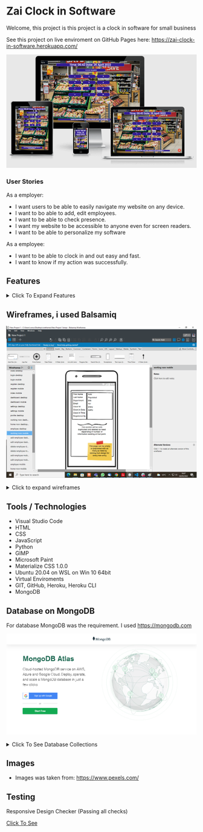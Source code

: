 # Zai Clock in Software

Welcome, this project is 
this project is a clock in software for small business


See this project on live enviroment on GitHub Pages here: <https://zai-clock-in-software.herokuapp.com/>

![Website on different screen sizes](readme-assets/img/screens.png)



### User Stories

As a employer:

- I want users to be able to easily navigate my website on any device.
- I want to bo able to add, edit employees.
- I want to be able to check presence.
- I want my website to be accessible to anyone even for screen readers.
- I want to be able to personalize my software

As a employee:

- I want to be able to clock in and out easy and fast.
- I want to know if my action was successfully.

## Features

<details>
<summary>Click To Expand Features</summary>

### Navigation

- Same navigation menu is used across all pages for consistency, but is hidden from user that is not authenticated because in index page is no need for navbar.


![NavBar Desktop](readme-assets/img/navbar-desktop.png)

- Navigation was designed to be easy to use and to understand.

![NavBar Mobile](readme-assets/img/navbar-mobile.png)

- Navigation was designed to work well on all devices.


### Index Screen

Index Screen was designed with employee in mind. Only required features are in this page. NFC is working only in Google Chrome For Android, and is activated if is possible.

- Index Screen Desktop

![Index Screen Desktop](readme-assets/img/index-desktop.png)

- Index Screen Tablet ( NFC INACTIVE )

![Index Screen Tablet](readme-assets/img/index-tablet.png)

- Index Screen Mobile ( NFC ACTIVE )
- NFC READY message appear on screen only if device is compatible, NFC is active and permissions given

![Index Screen Mobile](readme-assets/img/index-mobile.jpg)

### Registration Page

- Registration page is designed with employee, hr employees in mind
![Registration Page Desktop](readme-assets/img/registration-desktop.png)

- Registration Page Mobile

![Registration Page Mobile](readme-assets/img/registration-mobile.png)

### Verification Email

Once registration was successful email verification is required.

- Verification Email Desktop

![Verification Email Desktop](readme-assets/img/verification-email-desktop.png)

- Verification Email Mobile Top Part

![Verification Email Mobile Top Part](readme-assets/img/verification-mobile-top.jpg)

- Verification Email Mobile Bottom Part

![Verification Email Mobile Bottom Part](readme-assets/img/verification-mobile-bottom.jpg)

### Verify Page

Once user click the email is redirected to verification page where have to input email address and secret code from email.

- Verification Page Desktop

![Verification Page Desktop](readme-assets/img/verify-desktop.png)

- Verification Page Mobile

![Verification Page Mobile](readme-assets/img/verify-mobile.png)


### Resend Verification

If user don't have verification code, can request to be resent to email address.

- Resend Verification Page Desktop

![Resend Verification Page Desktop](readme-assets/img/resend-verification-page-desktop.png)

- Resend Verification Page Mobile

![Resend Verification Page Mobile](readme-assets/img/resend-verification-page-mobile.png)


### Login Page

Once email is verified user is redirected to login. 

- Login Page Desktop

![Login Page Desktop](readme-assets/img/login-page-desktop.png)

- Login Page Mobile

![Login Page Mobile](readme-assets/img/login-page-mobile.png)


### Dashboard Page

Once email is verified user is redirected to login. 

- Dashboard Desktop

![Dashboard Desktop](readme-assets/img/dashboard-desktop.png)

- Dashboard Mobile

![Dashboard Mobile](readme-assets/img/dashboard-mobile.png)

### Settings Page

Settings page give the power to end user to customise the lock of his brand now software by changing brand name, navbar-footer color and text color and google font. More settings will be added latter. 

- Settings Page Desktop

![Settings Page Desktop](readme-assets/img/settings-page-desktop.png)

- Settings Page Mobile

![Settings Page Mobile](readme-assets/img/settings-page-mobile.png)

### Employer Profile Page( HR -Department)

In this page employer or hr department can see or update their details

- Employer Profile Page Desktop

![Employer Profile Page Desktop](readme-assets/img/profile-page-desktop.png)

- Employer Profile Page Mobile

![Employer Profile Page Mobile](readme-assets/img/profile-page-mobile.png)


### Working Now Page

In this page we can check who is working now, and clock in times.

- Working Now Page Desktop

![Working Now Page Desktop](readme-assets/img/working-now-desktop.png)

- Working Now Page Mobile

![Working Now Page Mobile](readme-assets/img/working-now-mobile.png)


### Home Now Page

In this page we can check who is not working now, and clock-out times.

- Home Now Page Desktop

![Home Now Page Desktop](readme-assets/img/home-now-desktop.png)

- Home Now Page Mobile

![Home Now Page Mobile](readme-assets/img/home-now-mobile.png)


### Add Employee Page

In this page we can add an employee. Clock nr is unique and because of that we generate this number automatically.

- Add Employee Page Desktop

![Add Employee Page Desktop](readme-assets/img/add-employee-desktop.png)

- Add Employee Page Mobile

![Add Employee Page Mobile](readme-assets/img/add-employee-mobile.png)


### Employees Page

In this page we can see all employees. And we have an link to edit page if is required.

- Employees Page Desktop

![Employees Page Desktop](readme-assets/img/employees-page-desktop.png)

- Employees Page Mobile

![Employees Page Mobile](readme-assets/img/employees-page-mobile.png)


### Edit Employees Page

In this page we can edit employee details, excepting Clock Nr.

- Edit Employees Page Desktop

![Edit Employees Page Desktop](readme-assets/img/edit-employee-desktop.png)

- Edit Employees Page Mobile

![Edit Employees Page Mobile](readme-assets/img/edit-employee-mobile.png)


### Delete Employees PopUp

In this page we can delete employee details, action is irreversible. We use clock in like a security.


- Delete Employees PopUp

![Delete Employees PopUp Desktop](readme-assets/img/delete-employee-desktop.png)

- Delete Employees PopUp Mobile

![Delete Employees PopUp Mobile](readme-assets/img/delete-employee-mobile.png)

</details>

## Wireframes, i used Balsamiq

![Balsamiq Screen](readme-assets/wireframes/balsamiq-screen.png)


<details>
<summary>Click to expand wireframes</summary>

### Index page

 - Desktop and tablet wirefame is shared because of minimalistic design

![Index Desktop&Tablet Wireframe](readme-assets/wireframes/index-desktop.png)

 - Mobile Wireframe

![Index Mobile Wireframe](readme-assets/wireframes/index-mobile.png)


### Log In page

 - Desktop and tablet wirefame is shared because of minimalistic design

![Log In page Desktop&Tablet Wireframe](readme-assets/wireframes/login-desktop.png)

 - Mobile Wireframe

![Log In Mobile Wireframe](readme-assets/wireframes/login-mobile.png)


### Registration page

 - Desktop and tablet wirefame is shared because of minimalistic design

![Registration page Desktop&Tablet Wireframe](readme-assets/wireframes/register-desktop.png)

 - Mobile Wireframe

![Registration Mobile Wireframe](readme-assets/wireframes/register-mobile.png)

### Verify page

 - Desktop and tablet wirefame is shared because of minimalistic design

![Verify page Desktop&Tablet Wireframe](readme-assets/wireframes/verify-desktop.png)

 - Mobile Wireframe

![Verify Mobile Wireframe](readme-assets/wireframes/verify-mobile.png)

### Resend Verification page

 - Desktop and tablet wirefame is shared because of minimalistic design

![Resend Verification page Desktop&Tablet Wireframe](readme-assets/wireframes/resend-verification-desktop.png)

 - Mobile Wireframe

![Resend Verification Mobile Wireframe](readme-assets/wireframes/resend-verification-mobile.png)


### Dashboard page

 - Desktop and tablet wirefame is shared because of minimalistic design

![Dashboard page Desktop&Tablet Wireframe](readme-assets/wireframes/dashboard-desktop.png)

 - Mobile Wireframe

![Dashboard Mobile Wireframe](readme-assets/wireframes/dashboard-mobile.png)

### Settings page

 - Desktop and tablet wirefame is shared because of minimalistic design

![Settings page Desktop&Tablet Wireframe](readme-assets/wireframes/settings-desktop.png)

 - Mobile Wireframe

![Settings Mobile Wireframe](readme-assets/wireframes/settings-mobile.png)


### Profile page

 - Desktop and tablet wirefame is shared because of minimalistic design

![Profile page Desktop&Tablet Wireframe](readme-assets/wireframes/profile-desktop.png)

 - Mobile Wireframe

![Profile Mobile Wireframe](readme-assets/wireframes/profile-mobile.png)


### Add Admin page

 - Desktop and tablet wirefame is shared because of minimalistic design
 (Same as registration page)

![Add Admin page Desktop&Tablet Wireframe](readme-assets/wireframes/register-desktop.png)

 - Mobile Wireframe

![Add Admin Mobile Wireframe](readme-assets/wireframes/register-mobile.png)


### Working Now page

 - Desktop and tablet wirefame is shared because of minimalistic design

![Working Now page Desktop&Tablet Wireframe](readme-assets/wireframes/working-now-desktop.png)

 - Mobile Wireframe

![Working Now Mobile Wireframe](readme-assets/wireframes/working-now-mobile.png)


### Home Now page

 - Desktop and tablet wirefame is shared because of minimalistic design

![Home Now page Desktop&Tablet Wireframe](readme-assets/wireframes/home-now-desktop.png)

 - Mobile Wireframe

![Home Now Mobile Wireframe](readme-assets/wireframes/home-now-mobile.png)


### Add Employee page

 - Desktop and tablet wirefame is shared because of minimalistic design

![Add Employee page Desktop&Tablet Wireframe](readme-assets/wireframes/add-employee-desktop.png)

 - Mobile Wireframe

![Add Employee Mobile Wireframe](readme-assets/wireframes/add-employee-mobile.png)


### Employees page

 - Desktop and tablet wirefame is shared because of minimalistic design

![Employees page Desktop&Tablet Wireframe](readme-assets/wireframes/employes-desktop.png)

 - Mobile Wireframe

![Employees Mobile Wireframe](readme-assets/wireframes/employes-mobile.png)


### Edit Employee page

 - Desktop and tablet wirefame is shared because of minimalistic design

![Edit Employee page Desktop&Tablet Wireframe](readme-assets/wireframes/edit-employee-desktop.png)

 - Mobile Wireframe

![Edit Employee Mobile Wireframe](readme-assets/wireframes/edit-employee-mobile.png)


### Delete Employee page

 - Desktop and tablet wirefame is shared because of minimalistic design

![Delete Employee page Desktop&Tablet Wireframe](readme-assets/wireframes/delete-employee-desktop.png)

 - Mobile Wireframe

![Delete Employee Mobile Wireframe](readme-assets/wireframes/delete-employee-mobile.png)


### Nav Bar And Footer

 - Both are site-wide, desktop:

![Nav Bar And Footer Wireframe](readme-assets/wireframes/navbar-desktop.png)

 - Mobile Wireframe

![Nav Bar And Footer Mobile Wireframe](readme-assets/wireframes/navbar-mobile.png)
</details>


## Tools / Technologies

- Visual Studio Code
- HTML
- CSS
- JavaScript
- Python
- GIMP
- Microsoft Paint
- Materialize CSS 1.0.0
- Ubuntu 20.04 on WSL on Win 10 64bit
- Virtual Enviroments
- GIT, GitHub, Heroku, Heroku CLI
- MongoDB

## Database on MongoDB


For database MongoDB was the requirement.
I used <https://mongodb.com>

![MongoDB Website](readme-assets/database/atlas.png)

<details>
<summary>Click To See Database Collections</summary>

### Admin Collection

After registration of an admin details are stored in admin collection.  Please notice that email_is_verified is False and there is an verify_secret created. 

![Admin Collection Unverified](readme-assets/database/admin-unverified-database.png)

When user use correct secret code to verify the email address then email_is_verified is updated with true and secret code is deleted, for sequrity and to be able to reuse it if we have milions of registrations daily.

![Admin Collection Verified](readme-assets/database/admin-verified-database.png)

### Clock In Collection

When a employee clock-in using clock nr or clock-in card(ON NFC ONLY), details are stored on this collection. (Date, Time and Clock Nr). Because this is the most used feature, and time sensitive i decided to keep clock in and clock out in separate collections and to store the minimum required informations only here.

![Clock In Collection](readme-assets/database/clock-in.png)

### Clock Out Collection

Same as clock in but when user clock out we store in another collection all the details: Both Clock In and Clock Out and after we delete the respective entry from Clock In. This is because the user can be or clock in or clock out never both.

![Clock Out Collection](readme-assets/database/clock-out.png)

### Clocks Collection

As we said earlier when user clock out we retrieve the informations from clock in before to be deleted, first name and last name from employee collection and clock out details and we build a document in this collection with all the details to be easy accesible for furter queries.

![Clocks Collection](readme-assets/database/clocks.png)

### Employee Collection

In this collection we keep all the details of a employee when is registered by admin. Clock nr is auto generated.

![Employee Collection](readme-assets/database/employee.png)

### Index Template Collection

In this, collection are stored template settings this in only collection that have to be created at script installation.

![Index Collection](readme-assets/database/index-template.png)

</details>

## Images

- Images was taken from: <https://www.pexels.com/>



## Testing

Responsive Design Checker (Passing all checks)

<a href="https://responsivedesignchecker.com/checker.php?url=https%3A%2F%2Fzai-clock-in-software.herokuapp.com%2F&width=1400&height=700" rel="noopener" target="_blank">Click To See</a>

